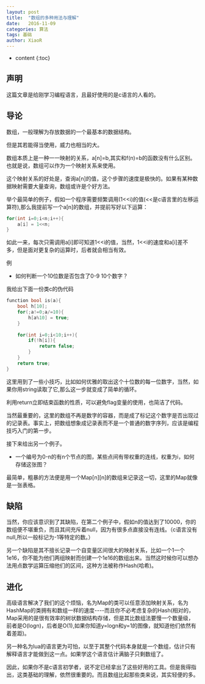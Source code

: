 ```yaml
---
layout: post
title:  "数组的多种用法与理解"
date:   2016-11-09
categories: 算法
tags: 基础
author: XiaoR
---
```

* content
{:toc}

## 声明

这篇文章是给刚学习编程语言，且最好使用的是c语言的人看的。

## 导论

数组，一般理解为存放数据的一个最基本的数据结构。

但是其若能得当使用，威力也相当的大。

数组本质上是一种一一映射的关系，a[n]=b,其实和f(n)=b的函数没有什么区别。也就是说，数组可以作为一个映射关系来使用。

这个映射关系的好处是，查询a[n]的值，这个步骤的速度是极快的。如果有某种数据映射需要大量查询，数组或许是个好方法。






举个最简单的例子，假如一个程序需要频繁调用(1<<i)的值(<<是c语言里的左移运算符),那么我提前写一个a[n]的数组，并提前写好以下运算：

```c
for(int i=0;i<n;i++){
	a[i] = 1<<n;
}
```    

如此一来，每次只需调用a[i]即可知道1<<i的值，当然，1<<i的速度和a[i]差不多，但是面对更复杂的运算时，后者就会相当有效。

例
* 如何判断一个10位数是否包含了0-9 10个数字？

我给出下面一份类c的伪代码

```c
function bool is(a){
	bool h[10];
	for(;a!=0;a/=10){
		h[a%10] = true;
	}
	
	for(int i=0;i<10;i++){
		if(!h[i]){
			return false;
		}
	}
	return true;
}
```
    
这里用到了一些小技巧，比如如何优雅的取出这个十位数的每一位数字，当然，如果你用string读取了它,那么这一步就变成了简单的循环。

利用return立即结束函数的性质，可以避免flag变量的使用，也简洁了代码。

当然最重要的，这里的数组不再是数字的容器，而是成了标记这个数字是否出现过的记录表。事实上，把数组想象成记录表而不是一个普通的数字序列，应该是编程技巧入门的第一步。

接下来给出另一个例子。

* 一个编号为0-n的有n个节点的图，某些点间有带权重的连线，权重为i，如何存储这张图？

最简单，粗暴的方法便是用一个Map[n][n]的数组来记录这一切，这里的Map就像是一张表格。


## 缺陷

当然，你应该意识到了其缺陷，在第二个例子中，假如n的值达到了10000，你的数组便不堪重负，而且其间充斥着null，因为有很多点直接没有连线。（c语言没有null,所以一般标记为-1等特定的数。）

另一个缺陷是其不擅长记录一个自变量区间很大的映射关系，比如一个1一个1e16，你不能为他们两组映射而创建一个1e16的数组出来。当然这时候你可以想办法用点数学运算压缩他们的区间，这种方法被称作Hash(哈希)。

## 进化

高级语言解决了我们的这个烦恼，名为Map的类可以任意添加映射关系，名为HashMap的类拥有和数组一样的速度----而且你不必考虑复杂的Hash(相对的，Map采用的是很有效率的树状数据结构存储，但是其比数组法要慢一个数量级，前者是O(logn)，后者是O(1),如果你知道y=logn和y=1的图像，就知道他们依然有着差距)。

另一种名为lua的语言更为可怕，以至于其整个代码本身就是一个数组，估计只有解释语言才能做到这一点。如果学这个语言估计满脑子只剩数组了。

因此，如果你不是c语言初学者，说不定已经拿出了这些好用的工具。但是我得指出，这类基础的理解，依然很重要的。而且数组比起那些类来说，其实轻便的多。
